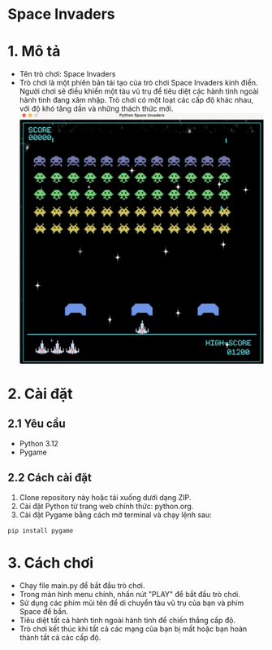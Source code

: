 # Space Invaders
# 1. Mô tả
- Tên trò chơi: Space Invaders
- Trò chơi là một phiên bản tái tạo của trò chơi Space Invaders kinh điển. Người chơi sẽ điều khiển một tàu vũ trụ để tiêu diệt các hành tinh ngoài hành tinh đang xâm nhập. Trò chơi có một loạt các cấp độ khác nhau, với độ khó tăng dần và những thách thức mới.
![Alt text](review_game-1.png)
# 2. Cài đặt
## 2.1 Yêu cầu
- Python 3.12
- Pygame
## 2.2 Cách cài đặt
1. Clone repository này hoặc tải xuống dưới dạng ZIP.
2. Cài đặt Python từ trang web chính thức: python.org.
3. Cài đặt Pygame bằng cách mở terminal và chạy lệnh sau:
```
pip install pygame
```
# 3. Cách chơi
- Chạy file main.py để bắt đầu trò chơi.
- Trong màn hình menu chính, nhấn nút "PLAY" để bắt đầu trò chơi.
- Sử dụng các phím mũi tên để di chuyển tàu vũ trụ của bạn và phím Space để bắn.
- Tiêu diệt tất cả hành tinh ngoài hành tinh để chiến thắng cấp độ.
- Trò chơi kết thúc khi tất cả các mạng của bạn bị mất hoặc bạn hoàn thành tất cả các cấp độ.


